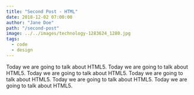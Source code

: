 ```yaml
---
title: "Second Post - HTML"
date: 2018-12-02 07:00:00
author: "Jane Doe"
path: "/second-post"
image: ../../images/technology-1283624_1280.jpg
tags:
  - code
  - design
---
```


Today we are going to talk about HTML5. Today we are going to talk about HTML5. Today we are going to talk about HTML5. Today we are going to talk about HTML5. Today we are going to talk about HTML5. Today we are going to talk about HTML5.
